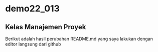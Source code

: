 # demo22_013
## Kelas Manajemen Proyek
Berikut adalah hasil perubahan README.md yang saya lakukan dengan editor langsung dari github
